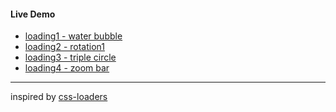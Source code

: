 #### Live Demo
- [loading1 - water bubble](https://codepen.io/susiechang-the-styleful/pen/ZdMZEr)
- [loading2 - rotation1](https://codepen.io/susiechang-the-styleful/pen/KjGppr)
- [loading3 - triple circle](https://codepen.io/susiechang-the-styleful/pen/MMPQpR)
- [loading4 - zoom bar](https://codepen.io/susiechang-the-styleful/pen/bPmMWg)


---
inspired by [css-loaders](https://projects.lukehaas.me/css-loaders/)